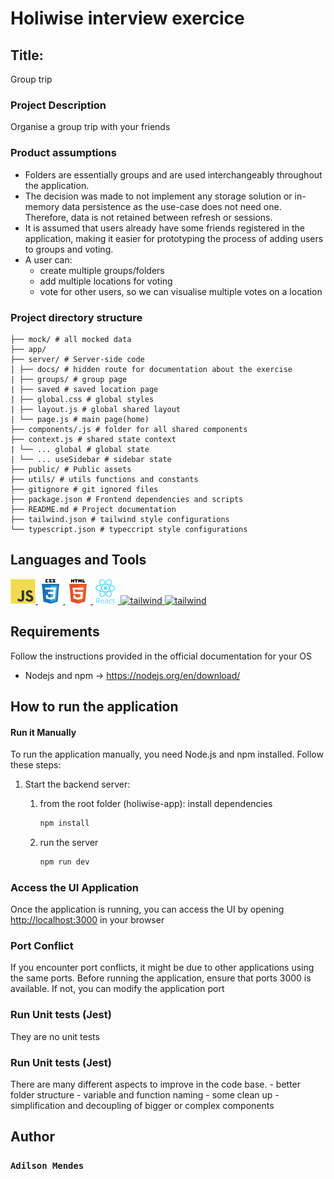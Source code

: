 # Holiwise interview exercice

## Title:

Group trip

### Project Description

Organise a group trip with your friends

### Product assumptions

- Folders are essentially groups and are used interchangeably throughout the application.
- The decision was made to not implement any storage solution or in-memory data persistence as the use-case does not need one. Therefore, data is not retained between refresh or sessions.
- It is assumed that users already have some friends registered in the application, making it easier for prototyping the process of adding users to groups and voting.
- A user can:
  - create multiple groups/folders
  - add multiple locations for voting
  - vote for other users, so we can visualise multiple votes on a location

### Project directory structure

    ├── mock/ # all mocked data
    ├── app/
    ├── server/ # Server-side code
    │ ├── docs/ # hidden route for documentation about the exercise
    | ├── groups/ # group page
    | ├── saved # saved location page
    | ├── global.css # global styles
    | ├── layout.js # global shared layout
    | └── page.js # main page(home)
    ├── components/.js # folder for all shared components
    ├── context.js # shared state context
    | └── ... global # global state
    | └── ... useSidebar # sidebar state
    ├── public/ # Public assets
    ├── utils/ # utils functions and constants
    ├── gitignore # git ignored files
    ├── package.json # Frontend dependencies and scripts
    ├── README.md # Project documentation
    ├── tailwind.json # tailwind style configurations
    └── typescript.json # typeccript style configurations

## Languages and Tools

<a href="https://developer.mozilla.org/en-US/docs/Web/JavaScript" target="_blank" rel="noreferrer"> <img src="https://raw.githubusercontent.com/devicons/devicon/master/icons/javascript/javascript-original.svg" alt="javascript" width="40" height="40"/>
<a href="https://www.w3schools.com/css/" target="_blank" rel="noreferrer"> <img src="https://raw.githubusercontent.com/devicons/devicon/master/icons/css3/css3-original-wordmark.svg" alt="css3" width="40" height="40"/>
<a href="https://www.w3.org/html/" target="_blank" rel="noreferrer"> <img src="https://raw.githubusercontent.com/devicons/devicon/master/icons/html5/html5-original-wordmark.svg" alt="html5" width="40" height="40"/> </a> <a href="https://reactjs.org/" target="_blank" rel="noreferrer"> <img src="https://raw.githubusercontent.com/devicons/devicon/master/icons/react/react-original-wordmark.svg" alt="react" width="40" height="40"/> </a> <a href="https://tailwindcss.com/" target="_blank" rel="noreferrer"> <img src="https://www.vectorlogo.zone/logos/tailwindcss/tailwindcss-icon.svg" alt="tailwind" width="40" height="40"/> </a> <a href="https://nextjs.org" target="_blank" rel="noreferrer"> <img src="https://external-content.duckduckgo.com/iu/?u=https%3A%2F%2Fbranditechture.agency%2Fbrand-logos%2Fwp-content%2Fuploads%2Fwpdm-cache%2FNext.js-900x0.png" alt="tailwind" width="60" height="40"/> </a>

## Requirements

Follow the instructions provided in the official documentation for your OS

- Nodejs and npm -> https://nodejs.org/en/download/

## How to run the application

#### Run it Manually

To run the application manually, you need Node.js and npm installed. Follow these steps:

1. Start the backend server:

   1. from the root folder (holiwise-app): install dependencies
      ```bash
      npm install
      ```
   2. run the server
      ```bash
      npm run dev
      ```

### Access the UI Application

Once the application is running, you can access the UI by opening [http://localhost:3000](http://localhost:3000) in your browser

### Port Conflict

If you encounter port conflicts, it might be due to other applications using the same ports. Before running the application, ensure that ports 3000 is available. If not, you can modify the application port

### Run Unit tests (Jest)

They are no unit tests

### Run Unit tests (Jest)

There are many different aspects to improve in the code base. - better folder structure - variable and function naming - some clean up - simplification and decoupling of bigger or complex components

## Author

### `Adilson Mendes`
